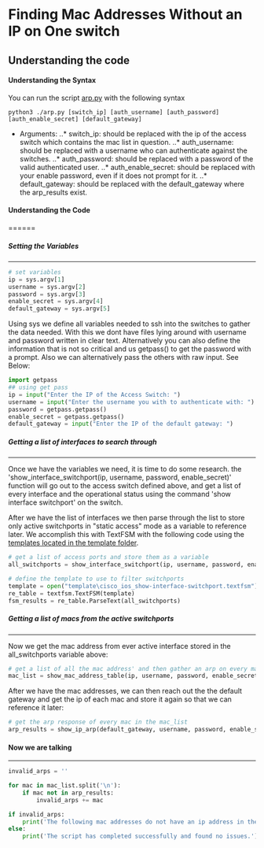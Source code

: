 # Finding Mac Addresses Without an IP on One switch
## Understanding the code

#### Understanding the Syntax

You can run the script [arp.py](./arp.py) with the following syntax

```
python3 ./arp.py [switch_ip] [auth_username] [auth_password] [auth_enable_secret] [default_gateway]
```

* Arguments:
..* switch_ip: should be replaced with the ip of the access switch which contains the mac list in question.
..* auth_username: should be replaced with a username who can authenticate against the switches.
..* auth_password: should be replaced with a password of the valid authenticated user.
..* auth_enable_secret: should be replaced with your enable password, even if it does not prompt for it.
..* default_gateway: should be replaced with the default_gateway where the arp_results exist.

#### Understanding the Code
======
##### Setting the Variables
------

```python
# set variables
ip = sys.argv[1]
username = sys.argv[2]
password = sys.argv[3]
enable_secret = sys.argv[4]
default_gateway = sys.argv[5]
```

Using sys we define all variables needed to ssh into the switches to gather the data needed. With this we dont have files lying around with username and password written in clear text. Alternatively you can also define the information that is not so critical and us getpass() to get the password with a prompt. Also we can alternatively pass the others with raw input. See Below:

```python
import getpass
## using get pass
ip = input("Enter the IP of the Access Switch: ")
username = input("Enter the username you with to authenticate with: ")
password = getpass.getpass()
enable_secret = getpass.getpass()
default_gateway = input("Enter the IP of the default gateway: ")
```

##### Getting a list of interfaces to search through
------
Once we have the variables we need, it is time to do some research. the 'show_interface_switchport(ip, username, password, enable_secret)' function will go out to the access switch defined above, and get a list of every interface and the operational status using the command 'show interface switchport' on the switch.

After we have the list of interfaces we then parse through the list to store only active switchports in "static access" mode as a variable to reference later. We accomplish this with TextFSM with the following code using the [templates located in the template folder](./template/).

```python
# get a list of access ports and store them as a variable
all_switchports = show_interface_switchport(ip, username, password, enable_secret)

# define the template to use to filter switchports
template = open("template\cisco_ios_show-interface-switchport.textfsm")
re_table = textfsm.TextFSM(template)
fsm_results = re_table.ParseText(all_switchports)
```

##### Getting a list of macs from the active switchports
------

Now we get the mac address from ever active interface stored in the all_switchports variable above:

```python
# get a list of all the mac address' and then gather an arp on every mac
mac_list = show_mac_address_table(ip, username, password, enable_secret, fsm_results)
```

After we have the mac addresses, we can then reach out the the default gateway and get the ip of each mac and store it again so that we can reference it later:

```python
# get the arp response of every mac in the mac_list
arp_results = show_ip_arp(default_gateway, username, password, enable_secret, mac_list.split('\n
```

#### Now we are talking
------

```python
invalid_arps = ''

for mac in mac_list.split('\n'):
    if mac not in arp_results:
        invalid_arps += mac

if invalid_arps:
    print('The following mac addresses do not have an ip address in the distribution switch:')
else:
    print('The script has completed successfully and found no issues.')
```
